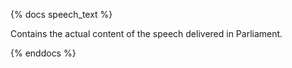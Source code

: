 {% docs speech_text %}

Contains the actual content of the speech delivered in Parliament.

{% enddocs %}
